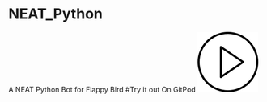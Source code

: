# NEAT_Python
A NEAT Python Bot for Flappy Bird
#Try it out On GitPod
[![Try out in GitPod](https://github.com/ShashankBajpai/NEAT_Python/blob/main/play.svg)](https://gitpod.io/#https://github.com/ShashankBajpai/NEAT-Python/blob/master/flappybird.py)
